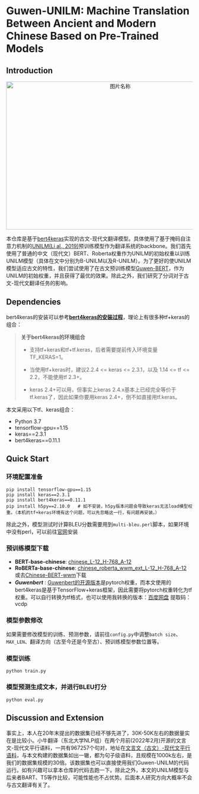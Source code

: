# Guwen-UNILM: Machine Translation Between Ancient and Modern Chinese Based on Pre-Trained Models
## Introduction
<div  align="center">   
 <img src="https://user-images.githubusercontent.com/30574139/163604086-13213a39-ab35-42d1-806f-04f48914b6f3.png" width = "600" height = "400" alt="图片名称" align=center />
</div> 

本仓库是基于[bert4keras](https://github.com/bojone/bert4keras)实现的古文-现代文翻译模型。具体使用了基于掩码自注意力机制的[UNILM(Li al., 2019)](https://arxiv.org/abs/1905.03197)预训练模型作为翻译系统的backbone。我们首先使用了普通的中文（现代文）BERT、Roberta权重作为UNILM的初始权重以训练UNILM模型（具体在文中分别为B-UNILM以及R-UNILM）。为了更好的使UNILM模型适应古文的特性，我们尝试使用了在古文预训练模型[Guwen-BERT](https://github.com/Ethan-yt/guwenbert)，作为UNILM的初始权重，并且获得了最优的效果。除此之外，我们研究了分词对于古文-现代文翻译任务的影响。


## Dependencies
bert4keras的安装可以参考[**bert4keras的安装过程**](https://github.com/bojone/bert4keras#%E4%BD%BF%E7%94%A8)，理论上有很多种tf+keras的组合：
<blockquote><strong>关于bert4keras的环境组合</strong>
  
- 支持tf+keras和tf+tf.keras，后者需要提前传入环境变量TF_KERAS=1。

- 当使用tf+keras时，建议2.2.4 <= keras <= 2.3.1，以及 1.14 <= tf <= 2.2，不能使用tf 2.3+。

- keras 2.4+可以用，但事实上keras 2.4.x基本上已经完全等价于tf.keras了，因此如果你要用keras 2.4+，倒不如直接用tf.keras。
</blockquote>

本文采用以下tf、keras组合：

- Python 3.7 
- tensorflow-gpu==1.15
- keras==2.3.1
- bert4keras==0.11.1

## Quick Start
### 环境配置准备
```
pip install tensorflow-gpu==1.15
pip install keras==2.3.1
pip install bert4keras==0.11.1
pip install h5py==2.10.0   # 如不安装，h5py版本问题会导致keras无法load模型权重。（本机的tf+keras环境有这个问题，可以先忽略这一行，有问题再安装。） 
```
除此之外，模型测试时计算BLEU分数需要用到`multi-bleu.perl`脚本，如果环境中没有perl，可以前往[官网](https://www.perl.org/get.html)安装

### 预训练模型下载
- **BERT-base-chinese**:  [chinese_L-12_H-768_A-12](https://storage.googleapis.com/bert_models/2018_11_03/chinese_L-12_H-768_A-12.zip)
- **RoBERTa-base-chinese**:  [chinese_roberta_wwm_ext_L-12_H-768_A-12](https://drive.google.com/open?id=1dtad0FFzG11CBsawu8hvwwzU2R0FDI94) 或去[Chinese-BERT-wwm](https://github.com/ymcui/Chinese-BERT-wwm)下载
- **_Guwenbert_** : [Guwenbert的开源版本](https://github.com/Ethan-yt/guwenbert)是pytorch权重，而本文使用的bert4keras是基于TensorFlow+keras框架，因此需要将pytorch权重转化为tf权重。可以自行转换为tf格式，也可以使用我转换的版本：[百度网盘](https://pan.baidu.com/s/1heS4B3wZypJjKuhtpIF7Lg) 提取码：vcdp

### 模型参数修改
如果需要修改模型的训练、预测参数，请前往`config.py`中调整`batch size`、`MAX_LEN`、翻译方向（古至今还是今至古）、预训练模型参数位置等。

### 模型训练
```
python train.py
```

### 模型预测生成文本，并进行BLEU打分
```
python eval.py
```
## Discussion and Extension
事实上，本人在20年末提出的数据集已经不够先进了，30K-50K左右的数据量实在是比较小。小牛翻译（东北大学NLP组）在两个月前(2022年2月)开源的文言文-现代文平行语料，一共有967257个句对，地址在[文言文（古文）-现代文平行语料](https://github.com/NiuTrans/Classical-Modern)，与本文构建的数据集如出一辙，都为句子级语料，且规模在1000k左右，是我们的数据集规模的30倍。该数据集也可以直接使用我们Guwen-UNILM的代码运行。如有兴趣可以拿本仓库的代码去跑一下。除此之外，本文的UNILM模型与后来者BART、T5等作比较，可能性能也不占优势。后面本人研究方向大概率不会与古文翻译有关了。
